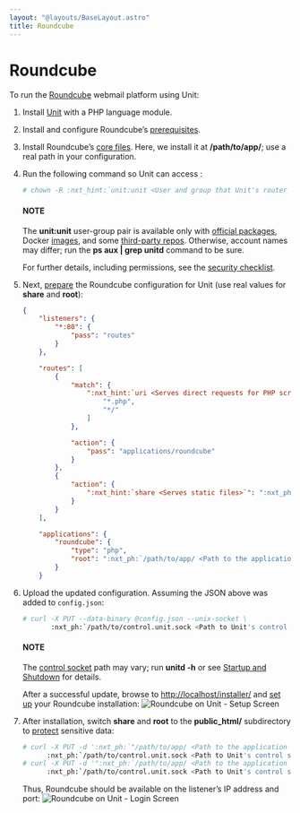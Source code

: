 ```yaml
---
layout: "@layouts/BaseLayout.astro"
title: Roundcube
---
```

# Roundcube

To run the [Roundcube](https://roundcube.net) webmail platform using Unit:

1. Install [Unit](../installation.md#installation-precomp-pkgs) with a PHP language module.
2. Install and configure Roundcube’s [prerequisites](https://github.com/roundcube/roundcubemail/wiki/Installation#install-dependencies).
3. Install Roundcube’s [core files](https://roundcube.net/download/).  Here, we install it at **/path/to/app/**; use
   a real path in your configuration.
4. Run the following command so Unit can access :
   ```bash
   # chown -R :nxt_hint:`unit:unit <User and group that Unit's router runs as by default>` :nxt_ph:`/path/to/app/ <Path to the application files such as /data/www/app/; use a real path in your commands>`
   ```

   #### NOTE
   The **unit:unit** user-group pair is available only with [official
   packages](../installation.md#installation-precomp-pkgs), Docker [images](../installation.md#installation-docker), and some [third-party repos](../installation.md#installation-community-repos).  Otherwise, account names may differ; run
   the **ps aux | grep unitd** command to be sure.

   For further details, including permissions, see the [security checklist](security.md#security-apps).
5. Next, [prepare](../configuration.md#configuration-php) the Roundcube configuration for Unit
   (use real values for **share** and **root**):
   ```json
   {
       "listeners": {
           "*:80": {
               "pass": "routes"
           }
       },

       "routes": [
           {
               "match": {
                   ":nxt_hint:`uri <Serves direct requests for PHP scripts and directory-like URIs>`": [
                       "*.php",
                       "*/"
                   ]
               },

               "action": {
                   "pass": "applications/roundcube"
               }
           },
           {
               "action": {
                   ":nxt_hint:`share <Serves static files>`": ":nxt_ph:`/path/to/app <Path to the application directory; use a real path in your configuration>`$uri"
               }
           }
       ],

       "applications": {
           "roundcube": {
               "type": "php",
               "root": ":nxt_ph:`/path/to/app/ <Path to the application directory; use a real path in your configuration>`"
           }
       }
   ```
6. Upload the updated configuration.  Assuming the JSON above was added to
   `config.json`:
   ```bash
   # curl -X PUT --data-binary @config.json --unix-socket \
          :nxt_ph:`/path/to/control.unit.sock <Path to Unit's control socket in your installation>` :nxt_hint:`http://localhost/config/ <Path to the config section in Unit's control API>`
   ```

   #### NOTE
   The [control socket](../controlapi.md#configuration-socket) path may vary; run
   **unitd -h** or see [Startup and Shutdown](source.md#source-startup) for details.

   After a successful update, browse to [http://localhost/installer/](http://localhost/installer/) and [set up](https://github.com/roundcube/roundcubemail/wiki/Installation#configuring-roundcube)
   your Roundcube installation:
   ![Roundcube on Unit - Setup Screen](/roundcube-setup.png)
7. After installation, switch **share** and **root** to the
   **public_html/** subdirectory to [protect](https://github.com/roundcube/roundcubemail/wiki/Installation#protect-your-installation)
   sensitive data:
   ```bash
   # curl -X PUT -d ':nxt_ph:`"/path/to/app/ <Path to the application directory; use a real path in your configuration>`public_html$uri"' --unix-socket \
         :nxt_ph:`/path/to/control.unit.sock <Path to Unit's control socket in your installation>` :nxt_hint:`http://localhost/config/routes/1/action/share <Path to the app's document root in our configuration; mind that route steps are zero-indexed>`
   # curl -X PUT -d '":nxt_ph:`/path/to/app/ <Path to the application directory; use a real path in your configuration>`public_html/"' --unix-socket \
         :nxt_ph:`/path/to/control.unit.sock <Path to Unit's control socket in your installation>` :nxt_hint:`http://localhost/config/applications/roundcube/root <Path to the app's root option in Unit's control API>`
   ```

   Thus, Roundcube should be available on the listener’s IP address and port:
   ![Roundcube on Unit - Login Screen](/roundcube.png)
